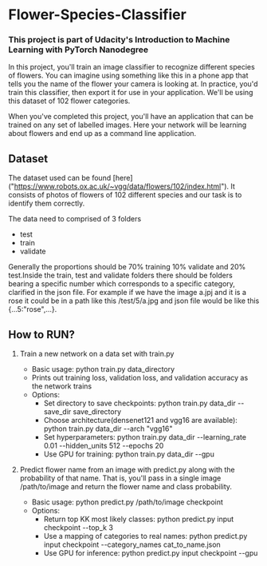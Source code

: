 # Flower-Species-Classifier
### This project is part of Udacity's Introduction to Machine Learning with PyTorch Nanodegree


In this project, you'll train an image classifier to recognize different species of flowers. You can imagine using something like this in a phone app that tells you the name of the flower your camera is looking at. In practice, you'd train this classifier, then export it for use in your application. We'll be using this dataset of 102 flower categories.

When you've completed this project, you'll have an application that can be trained on any set of labelled images. Here your network will be learning about flowers and end up as a command line application.


## Dataset

The dataset used can be found [here] ("https://www.robots.ox.ac.uk/~vgg/data/flowers/102/index.html"). It consists of photos of flowers of 102 different species and our task is to identify them correctly.

The data need to comprised of 3 folders
   - test
   - train
   - validate 

Generally the proportions should be 70% training 10% validate and 20% test.Inside the train, test and validate folders there should be folders bearing a specific number which corresponds to a specific category, clarified in the json file. For example if we have the image a.jpj and it is a rose it could be in a path like this /test/5/a.jpg and json file would be like this {...5:"rose",...}. 

## How to RUN?

1. Train a new network on a data set with train.py

    - Basic usage: python train.py data_directory
    - Prints out training loss, validation loss, and validation accuracy as the network trains
    - Options:
      - Set directory to save checkpoints: python train.py data_dir --save_dir save_directory
      - Choose architecture(densenet121 and vgg16 are available): python train.py data_dir --arch "vgg16"
      - Set hyperparameters: python train.py data_dir --learning_rate 0.01 --hidden_units 512 --epochs 20
      - Use GPU for training: python train.py data_dir --gpu

2. Predict flower name from an image with predict.py along with the probability of that name. That is, you'll pass in a single image /path/to/image and return the flower name and class probability.

    - Basic usage: python predict.py /path/to/image checkpoint
    - Options:
      - Return top KK most likely classes: python predict.py input checkpoint --top_k 3
      - Use a mapping of categories to real names: python predict.py input checkpoint --category_names cat_to_name.json
      - Use GPU for inference: python predict.py input checkpoint --gpu
      

